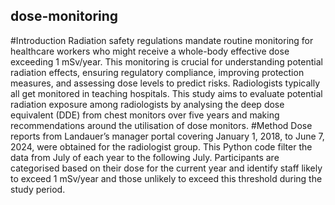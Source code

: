 ## dose-monitoring
#Introduction
Radiation safety regulations mandate routine monitoring for healthcare workers who might receive a whole-body effective dose exceeding 1 mSv/year. This monitoring is crucial for understanding potential radiation effects, ensuring regulatory compliance, improving protection measures, and assessing dose levels to predict risks. Radiologists typically all get monitored in teaching hospitals. This study aims to evaluate potential radiation exposure among radiologists by analysing the deep dose equivalent (DDE) from chest monitors over five years and making recommendations around the utilisation of dose monitors.
#Method
Dose reports from Landauer’s manager portal covering January 1, 2018, to June 7, 2024, were obtained for the radiologist group. 
This Python code filter the data from July of each year to the following July. Participants are categorised based on their dose for the current year and identify staff likely to exceed 1 mSv/year and those unlikely to exceed this threshold during the study period.
